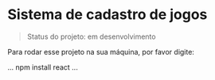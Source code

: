 <h1>Sistema de cadastro de jogos</h1>

> Status do projeto: em desenvolvimento

Para rodar esse projeto na sua máquina, por favor digite:

...
npm install react
...
